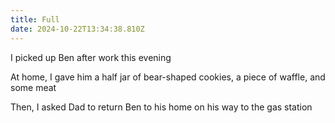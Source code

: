```yaml
---
title: Full
date: 2024-10-22T13:34:38.810Z
---
```


I picked up Ben after work this evening

At home, I gave him a half jar of bear-shaped cookies, a piece of waffle, and some meat

Then, I asked Dad to return Ben to his home on his way to the gas station
